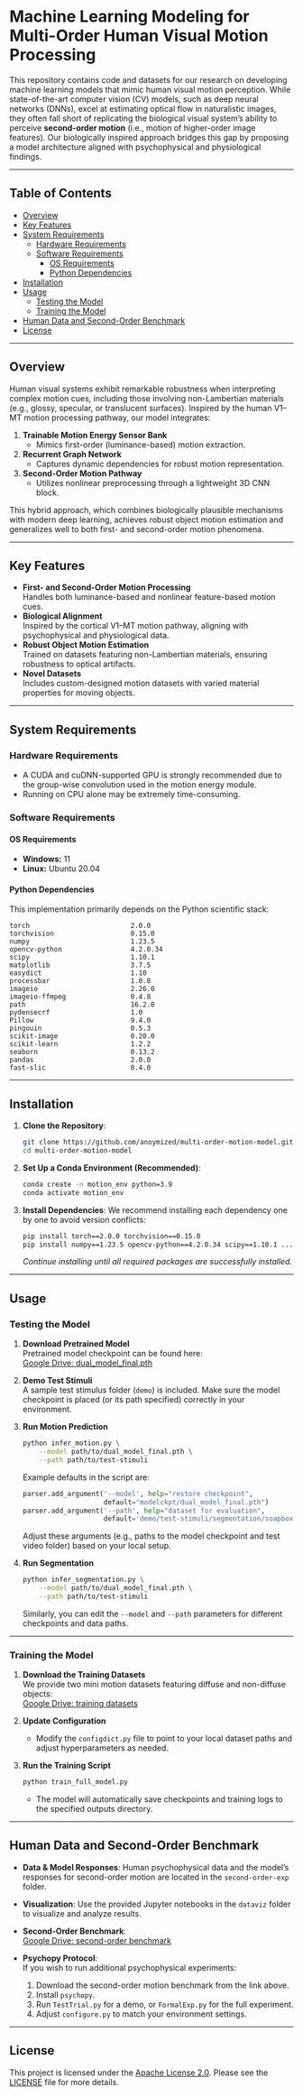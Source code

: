 # Machine Learning Modeling for Multi-Order Human Visual Motion Processing

This repository contains code and datasets for our research on developing machine learning models that mimic human visual motion perception. While state-of-the-art computer vision (CV) models, such as deep neural networks (DNNs), excel at estimating optical flow in naturalistic images, they often fall short of replicating the biological visual system’s ability to perceive **second-order motion** (i.e., motion of higher-order image features). Our biologically inspired approach bridges this gap by proposing a model architecture aligned with psychophysical and physiological findings.

---

## Table of Contents
- [Overview](#overview)
- [Key Features](#key-features)
- [System Requirements](#system-requirements)
  - [Hardware Requirements](#hardware-requirements)
  - [Software Requirements](#software-requirements)
    - [OS Requirements](#os-requirements)
    - [Python Dependencies](#python-dependencies)
- [Installation](#installation)
- [Usage](#usage)
  - [Testing the Model](#testing-the-model)
  - [Training the Model](#training-the-model)
- [Human Data and Second-Order Benchmark](#human-data-and-second-order-benchmark)
- [License](#license)

---

## Overview

Human visual systems exhibit remarkable robustness when interpreting complex motion cues, including those involving non-Lambertian materials (e.g., glossy, specular, or translucent surfaces). Inspired by the human V1–MT motion processing pathway, our model integrates:

1. **Trainable Motion Energy Sensor Bank**  
   - Mimics first-order (luminance-based) motion extraction.
2. **Recurrent Graph Network**  
   - Captures dynamic dependencies for robust motion representation.
3. **Second-Order Motion Pathway**  
   - Utilizes nonlinear preprocessing through a lightweight 3D CNN block.

This hybrid approach, which combines biologically plausible mechanisms with modern deep learning, achieves robust object motion estimation and generalizes well to both first- and second-order motion phenomena.

---

## Key Features

- **First- and Second-Order Motion Processing**  
  Handles both luminance-based and nonlinear feature-based motion cues.
- **Biological Alignment**  
  Inspired by the cortical V1–MT motion pathway, aligning with psychophysical and physiological data.
- **Robust Object Motion Estimation**  
  Trained on datasets featuring non-Lambertian materials, ensuring robustness to optical artifacts.
- **Novel Datasets**  
  Includes custom-designed motion datasets with varied material properties for moving objects.

---

## System Requirements

### Hardware Requirements
- A CUDA and cuDNN-supported GPU is strongly recommended due to the group-wise convolution used in the motion energy module.  
- Running on CPU alone may be extremely time-consuming.

### Software Requirements

#### OS Requirements
- **Windows:** 11  
- **Linux:** Ubuntu 20.04

#### Python Dependencies
This implementation primarily depends on the Python scientific stack:

```
torch                         2.0.0
torchvision                   0.15.0
numpy                         1.23.5
opencv-python                 4.2.0.34
scipy                         1.10.1
matplotlib                    3.7.5
easydict                      1.10
processbar                    1.0.8
imageio                       2.26.0
imageio-ffmpeg                0.4.8
path                          16.2.0
pydensecrf                    1.0
Pillow                        9.4.0
pingouin                      0.5.3
scikit-image                  0.20.0
scikit-learn                  1.2.2
seaborn                       0.13.2
pandas                        2.0.0
fast-slic                     0.4.0
```

---

## Installation

1. **Clone the Repository**:
   ```bash
   git clone https://github.com/anoymized/multi-order-motion-model.git
   cd multi-order-motion-model
   ```
2. **Set Up a Conda Environment (Recommended)**:
   ```bash
   conda create -n motion_env python=3.9
   conda activate motion_env
   ```
3. **Install Dependencies**:
   We recommend installing each dependency one by one to avoid version conflicts:
   ```bash
   pip install torch==2.0.0 torchvision==0.15.0
   pip install numpy==1.23.5 opencv-python==4.2.0.34 scipy==1.10.1 ...
   ```
   *Continue installing until all required packages are successfully installed.*  

---

## Usage

### Testing the Model

1. **Download Pretrained Model**  
   Pretrained model checkpoint can be found here:  
   [Google Drive: dual_model_final.pth](https://drive.google.com/file/d/1dEDFArEk6N8V580aJtmZ-UGWlfCxSN7x/view?usp=sharing)

2. **Demo Test Stimuli**  
   A sample test stimulus folder (`demo`) is included. Make sure the model checkpoint is placed (or its path specified) correctly in your environment.

3. **Run Motion Prediction**  
   ```bash
   python infer_motion.py \
       --model path/to/dual_model_final.pth \
       --path path/to/test-stimuli
   ```
   Example defaults in the script are:
   ```python
   parser.add_argument('--model', help="restore checkpoint",
                       default="modelckpt/dual_model_final.pth")
   parser.add_argument('--path', help="dataset for evaluation",
                       default='demo/test-stimuli/segmentation/soapbox')
   ```
   Adjust these arguments (e.g., paths to the model checkpoint and test video folder) based on your local setup.

4. **Run Segmentation**  
   ```bash
   python infer_segmentation.py \
       --model path/to/dual_model_final.pth \
       --path path/to/test-stimuli
   ```
   Similarly, you can edit the `--model` and `--path` parameters for different checkpoints and data paths.

---

### Training the Model

1. **Download the Training Datasets**  
   We provide two mini motion datasets featuring diffuse and non-diffuse objects:  
   [Google Drive: training datasets](https://drive.google.com/file/d/1vWx4C_uQI6Dd5Mn9BotCdvOLfn5nj4XN/view?usp=sharing)

2. **Update Configuration**  
   - Modify the `configdict.py` file to point to your local dataset paths and adjust hyperparameters as needed.

3. **Run the Training Script**  
   ```bash
   python train_full_model.py
   ```
   - The model will automatically save checkpoints and training logs to the specified outputs directory.

---

## Human Data and Second-Order Benchmark

- **Data & Model Responses**: Human psychophysical data and the model’s responses for second-order motion are located in the `second-order-exp` folder.
- **Visualization**: Use the provided Jupyter notebooks in the `dataviz` folder to visualize and analyze results.
- **Second-Order Benchmark**:  
  [Google Drive: second-order benchmark](https://drive.google.com/file/d/1IDmKI_9n8LBda-k4dWt8z7pIU4gxWlQ-/view?usp=sharing)

- **Psychopy Protocol**:  
  If you wish to run additional psychophysical experiments:
  1. Download the second-order motion benchmark from the link above.
  2. Install `psychopy`.
  3. Run `TestTrial.py` for a demo, or `FormalExp.py` for the full experiment.
  4. Adjust `configure.py` to match your environment settings.

---

## License

This project is licensed under the [Apache License 2.0](LICENSE). Please see the [LICENSE](LICENSE) file for more details.

